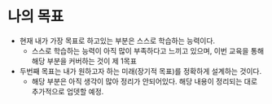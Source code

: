 # 나의 목표
 - 현재 내가 가장 목표로 하고있는 부분은 스스로 학습하는 능력이다.
   - 스스로 학습하는 능력이 아직 많이 부족하다고 느끼고 있으며, 이번 교육을 통해 해당 부분을 커버하는 것이 제 1목표
 - 두번째 목표는 내가 원하고자 하는 미래(장기적 목표)를 정확하게 설계하는 것이다.
   - 해당 부분은 아직 생각이 많아 정리가 안되어있다. 해당 내용이 정리되는 대로 추가적으로 업뎃할 예정.
